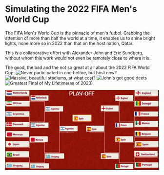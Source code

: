 # Simulating the 2022 FIFA Men's World Cup

The FIFA Men's World Cup is the pinnacle of men's futbol. Grabbing the attention of more than half the world at a time, it enables us to shine bright lights, none more so in 2022 than that on the host nation, Qatar.

This is a collaborative effort with Alexander John and Eric Sundberg, without whom this work would not even be remotely close to where it is.

The good, the bad and the not so great at all about the 2022 FIFA World Cup:
![Never participated in one before, but host now?](https://www.youtube.com/watch?v=gHjbay54F4U)
![Massive, beautiful stadiums, at what cost?](https://www.youtube.com/watch?v=C-0CebFpF_s)
![John's got good deets](https://www.youtube.com/watch?v=UMqLDhl8PXw)
![Greatest Final of My Lifetime(as of 2023)](https://youtu.be/zhEWqfP6V_w)

![Knockout Stage Bracket](bracket.png)
